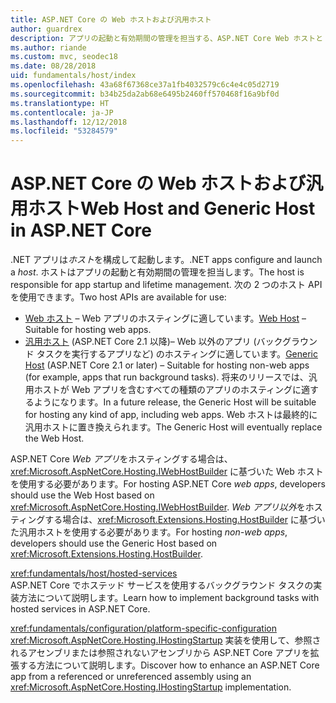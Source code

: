```yaml
---
title: ASP.NET Core の Web ホストおよび汎用ホスト
author: guardrex
description: アプリの起動と有効期間の管理を担当する、ASP.NET Core Web ホストと .NET 汎用ホストについて説明します。
ms.author: riande
ms.custom: mvc, seodec18
ms.date: 08/28/2018
uid: fundamentals/host/index
ms.openlocfilehash: 43a68f67368ce37a1fb4032579c6c4e4c05d2719
ms.sourcegitcommit: b34b25da2ab68e6495b2460ff570468f16a9bf0d
ms.translationtype: HT
ms.contentlocale: ja-JP
ms.lasthandoff: 12/12/2018
ms.locfileid: "53284579"
---
```

# <a name="web-host-and-generic-host-in-aspnet-core"></a><span data-ttu-id="3db0e-103">ASP.NET Core の Web ホストおよび汎用ホスト</span><span class="sxs-lookup"><span data-stu-id="3db0e-103">Web Host and Generic Host in ASP.NET Core</span></span>

<span data-ttu-id="3db0e-104">.NET アプリは*ホスト*を構成して起動します。</span><span class="sxs-lookup"><span data-stu-id="3db0e-104">.NET apps configure and launch a *host*.</span></span> <span data-ttu-id="3db0e-105">ホストはアプリの起動と有効期間の管理を担当します。</span><span class="sxs-lookup"><span data-stu-id="3db0e-105">The host is responsible for app startup and lifetime management.</span></span> <span data-ttu-id="3db0e-106">次の 2 つのホスト API を使用できます。</span><span class="sxs-lookup"><span data-stu-id="3db0e-106">Two host APIs are available for use:</span></span>

* <span data-ttu-id="3db0e-107">[Web ホスト](xref:fundamentals/host/web-host) &ndash; Web アプリのホスティングに適しています。</span><span class="sxs-lookup"><span data-stu-id="3db0e-107">[Web Host](xref:fundamentals/host/web-host) &ndash; Suitable for hosting web apps.</span></span>
* <span data-ttu-id="3db0e-108">[汎用ホスト](xref:fundamentals/host/generic-host) (ASP.NET Core 2.1 以降)&ndash; Web 以外のアプリ (バックグラウンド タスクを実行するアプリなど) のホスティングに適しています。</span><span class="sxs-lookup"><span data-stu-id="3db0e-108">[Generic Host](xref:fundamentals/host/generic-host) (ASP.NET Core 2.1 or later) &ndash; Suitable for hosting non-web apps (for example, apps that run background tasks).</span></span> <span data-ttu-id="3db0e-109">将来のリリースでは、汎用ホストが Web アプリを含むすべての種類のアプリのホスティングに適するようになります。</span><span class="sxs-lookup"><span data-stu-id="3db0e-109">In a future release, the Generic Host will be suitable for hosting any kind of app, including web apps.</span></span> <span data-ttu-id="3db0e-110">Web ホストは最終的に汎用ホストに置き換えられます。</span><span class="sxs-lookup"><span data-stu-id="3db0e-110">The Generic Host will eventually replace the Web Host.</span></span>

<span data-ttu-id="3db0e-111">ASP.NET Core *Web アプリ*をホスティングする場合は、<xref:Microsoft.AspNetCore.Hosting.IWebHostBuilder> に基づいた Web ホストを使用する必要があります。</span><span class="sxs-lookup"><span data-stu-id="3db0e-111">For hosting ASP.NET Core *web apps*, developers should use the Web Host based on <xref:Microsoft.AspNetCore.Hosting.IWebHostBuilder>.</span></span> <span data-ttu-id="3db0e-112">*Web アプリ以外*をホスティングする場合は、<xref:Microsoft.Extensions.Hosting.HostBuilder> に基づいた汎用ホストを使用する必要があります。</span><span class="sxs-lookup"><span data-stu-id="3db0e-112">For hosting *non-web apps*, developers should use the Generic Host based on <xref:Microsoft.Extensions.Hosting.HostBuilder>.</span></span>

<xref:fundamentals/host/hosted-services>  
<span data-ttu-id="3db0e-113">ASP.NET Core でホステッド サービスを使用するバックグラウンド タスクの実装方法について説明します。</span><span class="sxs-lookup"><span data-stu-id="3db0e-113">Learn how to implement background tasks with hosted services in ASP.NET Core.</span></span>

<xref:fundamentals/configuration/platform-specific-configuration>  
<span data-ttu-id="3db0e-114"><xref:Microsoft.AspNetCore.Hosting.IHostingStartup> 実装を使用して、参照されるアセンブリまたは参照されないアセンブリから ASP.NET Core アプリを拡張する方法について説明します。</span><span class="sxs-lookup"><span data-stu-id="3db0e-114">Discover how to enhance an ASP.NET Core app from a referenced or unreferenced assembly using an <xref:Microsoft.AspNetCore.Hosting.IHostingStartup> implementation.</span></span>
